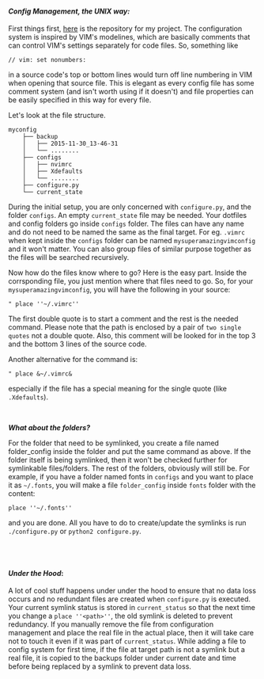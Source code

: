 #### __*Config Management, the UNIX way:*__
First things first, [here](https://github.com/pallavagarwal07/ConfigManagement)
is the repository for my project. The configuration system is inspired by
VIM's modelines, which are basically comments that can control VIM's settings
separately for code files. So, something like

```
// vim: set nonumbers:
```

in a source code's top or bottom lines would turn off line numbering in VIM
when opening that source file. This is elegant as every config file has some
comment system (and isn't worth using if it doesn't) and file properties can
be easily specified in this way for every file.

Let's look at the file structure.

```
myconfig
    ├── backup
    │   ├── 2015-11-30_13-46-31
    │   └── ........
    ├── configs
    │   ├── nvimrc
    │   ├── Xdefaults
    │   └── ........
    ├── configure.py
    └── current_state
```

During the initial setup, you are only concerned with `configure.py`, and the
folder `configs`. An empty `current_state` file may be needed. Your dotfiles
and config folders go inside `configs` folder. The files can have any name
and do not need to be named the same as the final target. For eg. `.vimrc`
when kept inside the `configs` folder can be named `mysuperamazingvimconfig`
and it won't matter. You can also group files of similar purpose together
as the files will be searched recursively.

Now how do the files know where to go? Here is the easy part. Inside the
corrsponding file, you just mention where that files need to go. So, for
your `mysuperamazingvimconfig`, you will have the following in your source:

```
" place ''~/.vimrc''
```

The first double quote is to start a comment and the rest is the needed command.
Please note that the path is enclosed by a pair of `two single quotes` not a
double quote. Also, this comment will be looked for in the top 3 and the bottom
3 lines of the source code.

Another alternative for the command is:

```
" place &~/.vimrc&
```

especially if the file has a special meaning for the single quote (like
`.Xdefaults`).

<br/>

_**What about the folders?**_

For the folder that need to be symlinked, you create a file named folder_config
inside the folder and put the same command as above. If the folder itself is
being symlinked, then it won't be checked further for symlinkable files/folders.
The rest of the folders, obviously will still be. For example, if you have a
folder named fonts in `configs` and you want to place it as `~/.fonts`, you will
make a file `folder_config` inside `fonts` folder with the content:

```
place ''~/.fonts''
```

and you are done. All you have to do to create/update the symlinks is run
`./configure.py` or `python2 configure.py`.

<br/><br/>

#### __*Under the Hood*__:

A lot of cool stuff happens under under the hood to ensure that no data loss
occurs and no redundant files are created when `configure.py` is executed.
Your current symlink status is stored in `current_status` so that the next time
you change a `place ''<path>''`, the old symlink is deleted to prevent
redundancy. If you manually remove the file from configuration management and
place the real file in the actual place, then it will take care not to touch it
even if it was part of `current_status`. While adding a file to config system
for first time, if the file at target path is not a symlink but a real file, it
is copied to the backups folder under current date and time before being
replaced by a symlink to prevent data loss.

